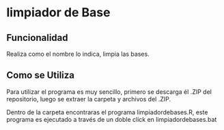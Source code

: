 # limpiador de Base

## Funcionalidad

Realiza como el nombre lo indica, limpia las bases.

## Como se Utiliza

Para utilizar el programa es muy sencillo, primero se descarga él .ZIP del repositorio, luego se extraer la carpeta y archivos del .ZIP.

Dentro de la carpeta encontraras el programa limpiadordebases.R, este programa es ejecutado a través de un doble click en limpiadordebases.bat

